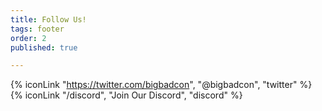 ```yaml
---
title: Follow Us!
tags: footer
order: 2
published: true

---
```

{% iconLink "https://twitter.com/bigbadcon", "@bigbadcon", "twitter" %}
{% iconLink "/discord", "Join Our Discord", "discord" %}